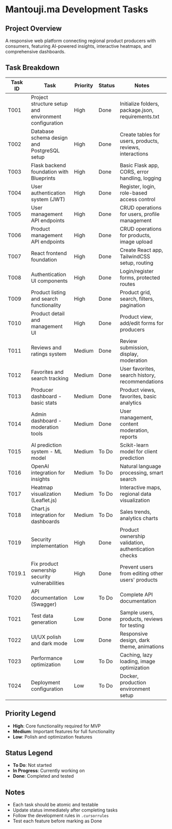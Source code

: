 # Mantouji.ma Development Tasks

## Project Overview

A responsive web platform connecting regional product producers with consumers, featuring AI-powered insights, interactive heatmaps, and comprehensive dashboards.

## Task Breakdown

| Task ID | Task                                                  | Priority | Status | Notes                                                    |
| ------- | ----------------------------------------------------- | -------- | ------ | -------------------------------------------------------- |
| T001    | Project structure setup and environment configuration | High     | Done   | Initialize folders, package.json, requirements.txt       |
| T002    | Database schema design and PostgreSQL setup           | High     | Done   | Create tables for users, products, reviews, interactions |
| T003    | Flask backend foundation with Blueprints              | High     | Done   | Basic Flask app, CORS, error handling, logging           |
| T004    | User authentication system (JWT)                      | High     | Done   | Register, login, role-based access control               |
| T005    | User management API endpoints                         | High     | Done   | CRUD operations for users, profile management            |
| T006    | Product management API endpoints                      | High     | Done   | CRUD operations for products, image upload               |
| T007    | React frontend foundation                             | High     | Done   | Create React app, TailwindCSS setup, routing             |
| T008    | Authentication UI components                          | High     | Done   | Login/register forms, protected routes                   |
| T009    | Product listing and search functionality              | High     | Done   | Product grid, search, filters, pagination                |
| T010    | Product detail and management UI                      | High     | Done   | Product view, add/edit forms for producers               |
| T011    | Reviews and ratings system                            | Medium   | Done   | Review submission, display, moderation                   |
| T012    | Favorites and search tracking                         | Medium   | Done   | User favorites, search history, recommendations          |
| T013    | Producer dashboard - basic stats                      | Medium   | Done   | Product views, favorites, basic analytics                |
| T014    | Admin dashboard - moderation tools                    | Medium   | Done   | User management, content moderation, reports             |
| T015    | AI prediction system - ML model                       | Medium   | To Do  | Scikit-learn model for client prediction                 |
| T016    | OpenAI integration for insights                       | Medium   | To Do  | Natural language processing, smart search                |
| T017    | Heatmap visualization (Leaflet.js)                    | Medium   | To Do  | Interactive maps, regional data visualization            |
| T018    | Chart.js integration for dashboards                   | Medium   | To Do  | Sales trends, analytics charts                           |
| T019    | Security implementation                               | High     | Done   | Product ownership validation, authentication checks      |
| T019.1  | Fix product ownership security vulnerabilities        | High     | Done   | Prevent users from editing other users' products         |
| T020    | API documentation (Swagger)                           | Low      | To Do  | Complete API documentation                               |
| T021    | Test data generation                                  | Low      | Done   | Sample users, products, reviews for testing              |
| T022    | UI/UX polish and dark mode                            | Low      | Done   | Responsive design, dark theme, animations                |
| T023    | Performance optimization                              | Low      | To Do  | Caching, lazy loading, image optimization                |
| T024    | Deployment configuration                              | Low      | To Do  | Docker, production environment setup                     |

## Priority Legend

- **High**: Core functionality required for MVP
- **Medium**: Important features for full functionality
- **Low**: Polish and optimization features

## Status Legend

- **To Do**: Not started
- **In Progress**: Currently working on
- **Done**: Completed and tested

## Notes

- Each task should be atomic and testable
- Update status immediately after completing tasks
- Follow the development rules in `.cursorrules`
- Test each feature before marking as Done
